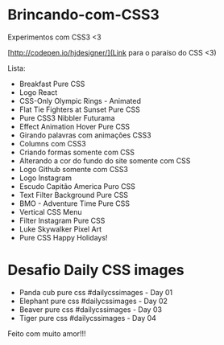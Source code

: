 # Brincando-com-CSS3
Experimentos com CSS3 <3

[http://codepen.io/hjdesigner/](Link para o paraíso do CSS <3)

Lista:

* Breakfast Pure CSS
* Logo React
* CSS-Only Olympic Rings - Animated
* Flat Tie Fighters at Sunset Pure CSS
* Pure CSS3 Nibbler Futurama
* Effect Animation Hover Pure CSS  
* Girando palavras com animações CSS3
* Columns com CSS3
* Criando formas somente com CSS
* Alterando a cor do fundo do site somente com CSS
* Logo Github somente com CSS3
* Logo Instagram
* Escudo Capitão America Puro CSS
* Text Filter Background Pure CSS
* BMO - Adventure Time Pure CSS
* Vertical CSS Menu
* Filter Instagram Pure CSS
* Luke Skywalker Pixel Art
* Pure CSS Happy Holidays!

# Desafio Daily CSS images

* Panda cub pure css #dailycssimages - Day 01
* Elephant pure css #dailycssimages - Day 02
* Beaver pure css #dailycssimages - Day 03
* Tiger pure css #dailycssimages - Day 04


Feito com muito amor!!!
